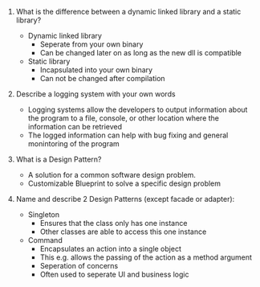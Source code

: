1. What is the difference between a dynamic linked library and a static library?
    - Dynamic linked library
        - Seperate from your own binary
        - Can be changed later on as long as the new dll is compatible
    - Static library
        - Incapsulated into your own binary
        - Can not be changed after compilation

2. Describe a logging system with your own words
    - Logging systems allow the developers to output information about the program to a file, console, or other location where the information can be retrieved
    - The logged information can help with bug fixing and general monintoring of the program

3. What is a Design Pattern?
    - A solution for a common software design problem.
    - Customizable Blueprint to solve a specific design problem

4. Name and describe 2 Design Patterns (except facade or adapter):
    - Singleton
        - Ensures that the class only has one instance
        - Other classes are able to access this one instance
    - Command
        - Encapsulates an action into a single object
        - This e.g. allows the passing of the action as a method argument
        - Seperation of concerns
        - Often used to seperate UI and business logic